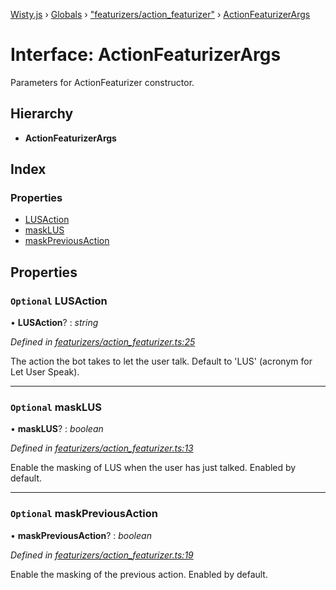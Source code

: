 [Wisty.js](../README.md) › [Globals](../globals.md) › ["featurizers/action_featurizer"](../modules/_featurizers_action_featurizer_.md) › [ActionFeaturizerArgs](_featurizers_action_featurizer_.actionfeaturizerargs.md)

# Interface: ActionFeaturizerArgs

Parameters for ActionFeaturizer constructor.

## Hierarchy

* **ActionFeaturizerArgs**

## Index

### Properties

* [LUSAction](_featurizers_action_featurizer_.actionfeaturizerargs.md#optional-lusaction)
* [maskLUS](_featurizers_action_featurizer_.actionfeaturizerargs.md#optional-masklus)
* [maskPreviousAction](_featurizers_action_featurizer_.actionfeaturizerargs.md#optional-maskpreviousaction)

## Properties

### `Optional` LUSAction

• **LUSAction**? : *string*

*Defined in [featurizers/action_featurizer.ts:25](https://github.com/the-new-sky/Wisty.js/blob/22c0b6f/src/featurizers/action_featurizer.ts#L25)*

The action the bot takes to let the user talk.
Default to 'LUS' (acronym for Let User Speak).

___

### `Optional` maskLUS

• **maskLUS**? : *boolean*

*Defined in [featurizers/action_featurizer.ts:13](https://github.com/the-new-sky/Wisty.js/blob/22c0b6f/src/featurizers/action_featurizer.ts#L13)*

Enable the masking of LUS when the user has just talked.
Enabled by default.

___

### `Optional` maskPreviousAction

• **maskPreviousAction**? : *boolean*

*Defined in [featurizers/action_featurizer.ts:19](https://github.com/the-new-sky/Wisty.js/blob/22c0b6f/src/featurizers/action_featurizer.ts#L19)*

Enable the masking of the previous action.
Enabled by default.

